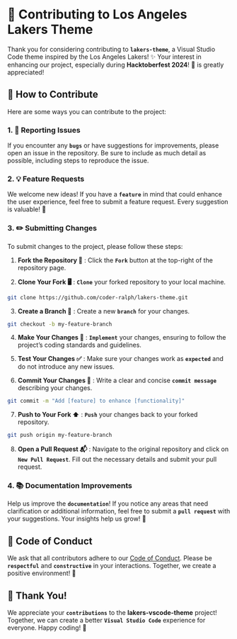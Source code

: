 # 🎨 Contributing to Los Angeles Lakers Theme

Thank you for considering contributing to **`lakers-theme`**, a Visual Studio Code theme inspired by the Los Angeles Lakers! ✨ Your interest in enhancing our project, especially during **Hacktoberfest 2024**! 🚀 is greatly appreciated!

## 🤝 How to Contribute

Here are some ways you can contribute to the project:

### 1. 🐛 Reporting Issues

If you encounter any **`bugs`** or have suggestions for improvements, please open an issue in the repository. Be sure to include as much detail as possible, including steps to reproduce the issue.

### 2. 💡 Feature Requests

We welcome new ideas! If you have a **`feature`** in mind that could enhance the user experience, feel free to submit a feature request. Every suggestion is valuable! 🌟

### 3. ✏️ Submitting Changes

To submit changes to the project, please follow these steps:

1. **Fork the Repository 🍴** : Click the **`Fork`** button at the top-right of the repository page.

2. **Clone Your Fork 🖥️** : **`Clone`** your forked repository to your local machine.

```sh
git clone https://github.com/coder-ralph/lakers-theme.git
```

3. **Create a Branch 🌿** : Create a new **`branch`** for your changes.

```sh
git checkout -b my-feature-branch
```

4. **Make Your Changes 🔧** : **`Implement`** your changes, ensuring to follow the project’s coding standards and guidelines.

5. **Test Your Changes ✅** : Make sure your changes work as **`expected`** and do not introduce any new issues.

6. **Commit Your Changes 📜** : Write a clear and concise **`commit message`** describing your changes.

```sh
git commit -m "Add [feature] to enhance [functionality]"
```

7. **Push to Your Fork ⬆️** : **`Push`** your changes back to your forked repository.

```sh
git push origin my-feature-branch
```

8. **Open a Pull Request 📬** : Navigate to the original repository and click on **`New Pull Request`**. Fill out the necessary details and submit your pull request.

### 4. 📚 Documentation Improvements

Help us improve the **`documentation`**! If you notice any areas that need clarification or additional information, feel free to submit a **`pull request`** with your suggestions. Your insights help us grow! 🌱

## 📜 Code of Conduct

We ask that all contributors adhere to our [Code of Conduct](CODE_OF_CONDUCT.md). Please be **`respectful`** and **`constructive`** in your interactions. Together, we create a positive environment! 🤗

## 🙏 Thank You!

We appreciate your **`contributions`** to the **lakers-vscode-theme** project! Together, we can create a better **`Visual Studio Code`** experience for everyone. Happy coding! 🎉